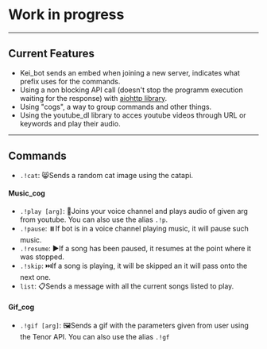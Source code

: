 # Work in progress
---
## Current Features
- Kei_bot sends an embed when joining a new server, indicates what prefix uses for the commands.
- Using a non blocking API call (doesn't stop the programm execution waiting for the response) with [aiohttp library](https://docs.aiohttp.org/en/stable/).
- Using "cogs", a way to group commands and other things.
- Using the youtube_dl library to acces youtube videos through URL or keywords and play their audio.
---
## Commands
- `.!cat`: 😸Sends a random cat image using the catapi.
#### Music_cog
- `.!play [arg]`: 🎵Joins your voice channel and plays audio of given arg from youtube. You can also use the alias `.!p`.
- `.!pause`: ⏸️If bot is in a voice channel playing music, it will pause such music.
- `.!resume`: ▶️If a song has been paused, it resumes at the point where it was stopped.
- `.!skip`: ⏭️If a song is playing, it will be skipped an it will pass onto the next one.
- `list`: 📋Sends a message with all the current songs listed to play.
#### Gif_cog
- `.!gif [arg]`: 🖼️Sends a gif with the parameters given from user using the Tenor API. You can also use the alias `.!gf`
